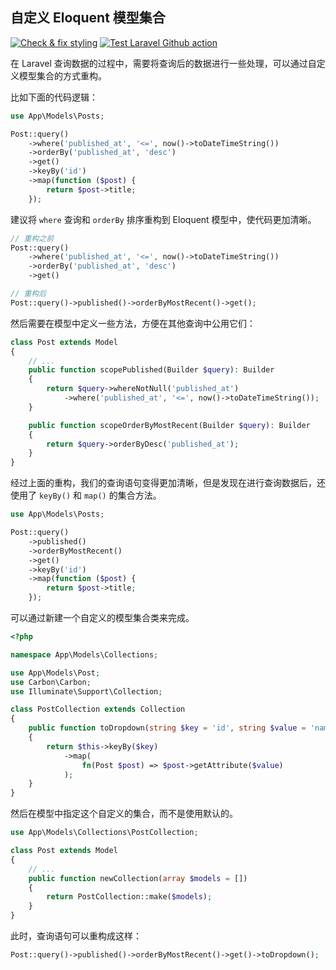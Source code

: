 ## 自定义 Eloquent 模型集合

[![Check & fix styling](https://github.com/curder/custom-collection-for-laravel-eloquent-model/actions/workflows/pint.yml/badge.svg?branch=master)](https://github.com/curder/custom-collection-for-laravel-eloquent-model/actions/workflows/pint.yml)
[![Test Laravel Github action](https://github.com/curder/custom-collection-for-laravel-eloquent-model/actions/workflows/run-test.yml/badge.svg?branch=master)](https://github.com/curder/custom-collection-for-laravel-eloquent-model/actions/workflows/run-test.yml)

在 Laravel 查询数据的过程中，需要将查询后的数据进行一些处理，可以通过自定义模型集合的方式重构。

比如下面的代码逻辑：

```php
use App\Models\Posts;

Post::query()
    ->where('published_at', '<=', now()->toDateTimeString())
    ->orderBy('published_at', 'desc')
    ->get()
    ->keyBy('id')
    ->map(function ($post) {
        return $post->title;
    });
```

建议将 `where` 查询和 `orderBy` 排序重构到 Eloquent 模型中，使代码更加清晰。

```php
// 重构之前
Post::query()
    ->where('published_at', '<=', now()->toDateTimeString())
    ->orderBy('published_at', 'desc')
    ->get()

// 重构后
Post::query()->published()->orderByMostRecent()->get();
```

然后需要在模型中定义一些方法，方便在其他查询中公用它们：

```php
class Post extends Model
{
    // ...
    public function scopePublished(Builder $query): Builder
    {
        return $query->whereNotNull('published_at')
            ->where('published_at', '<=', now()->toDateTimeString());
    }

    public function scopeOrderByMostRecent(Builder $query): Builder
    {
        return $query->orderByDesc('published_at');
    }
}
```

经过上面的重构，我们的查询语句变得更加清晰，但是发现在进行查询数据后，还使用了 `keyBy()` 和 `map()` 的集合方法。

```php
use App\Models\Posts;

Post::query()
    ->published()
    ->orderByMostRecent()
    ->get()
    ->keyBy('id')
    ->map(function ($post) {
        return $post->title;
    });
```

可以通过新建一个自定义的模型集合类来完成。

```php
<?php

namespace App\Models\Collections;

use App\Models\Post;
use Carbon\Carbon;
use Illuminate\Support\Collection;

class PostCollection extends Collection
{
    public function toDropdown(string $key = 'id', string $value = 'name'): static
    {
        return $this->keyBy($key)
            ->map(
                fn(Post $post) => $post->getAttribute($value)
            );
    }
}
```

然后在模型中指定这个自定义的集合，而不是使用默认的。

```php
use App\Models\Collections\PostCollection;

class Post extends Model
{
    // ...
    public function newCollection(array $models = [])
    {
        return PostCollection::make($models);
    }
}
```

此时，查询语句可以重构成这样：

```php
Post::query()->published()->orderByMostRecent()->get()->toDropdown();
```